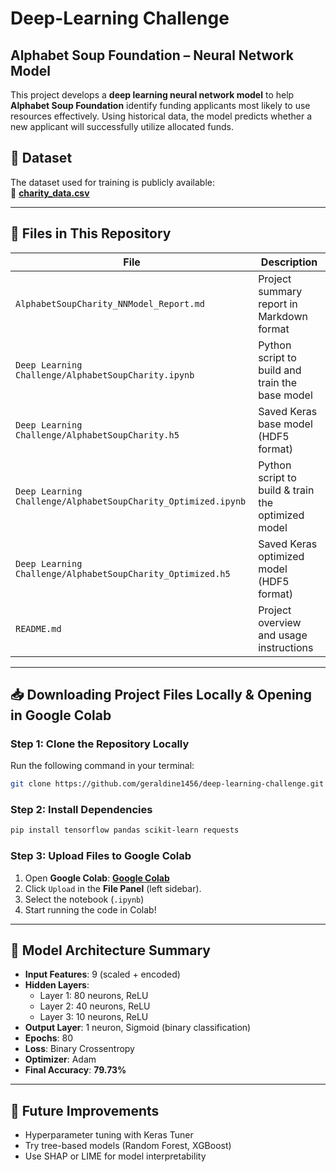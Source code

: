 # Deep-Learning Challenge  

## Alphabet Soup Foundation – Neural Network Model

This project develops a **deep learning neural network model** to help **Alphabet Soup Foundation** identify funding applicants most likely to use resources effectively. Using historical data, the model predicts whether a new applicant will successfully utilize allocated funds.

## 📂 **Dataset**
The dataset used for training is publicly available:  
🔗 **[charity_data.csv](https://static.bc-edx.com/data/dl-1-2/m21/lms/starter/charity_data.csv)**  

---

## 📁 **Files in This Repository**  

| **File**                                                     | **Description**                                      |
|-------------------------------------------------------------|------------------------------------------------------|
| `AlphabetSoupCharity_NNModel_Report.md`                     | Project summary report in Markdown format           |
| `Deep Learning Challenge/AlphabetSoupCharity.ipynb`         | Python script to build and train the base model     |
| `Deep Learning Challenge/AlphabetSoupCharity.h5`            | Saved Keras base model (HDF5 format)                |
| `Deep Learning Challenge/AlphabetSoupCharity_Optimized.ipynb` | Python script to build & train the optimized model  |
| `Deep Learning Challenge/AlphabetSoupCharity_Optimized.h5`  | Saved Keras optimized model (HDF5 format)           |
| `README.md`                                                | Project overview and usage instructions             |

---

## 📥 **Downloading Project Files Locally & Opening in Google Colab**

### **Step 1: Clone the Repository Locally**
Run the following command in your terminal:
```bash
git clone https://github.com/geraldine1456/deep-learning-challenge.git
```
### **Step 2: Install Dependencies**
```bash
pip install tensorflow pandas scikit-learn requests
```
### **Step 3: Upload Files to Google Colab**
1. Open **Google Colab**: **[Google Colab](https://colab.research.google.com/)**
2. Click `Upload` in the **File Panel** (left sidebar).
3. Select the notebook (`.ipynb`)
4. Start running the code in Colab!

---
## 🧪 Model Architecture Summary

* **Input Features**: 9 (scaled + encoded)
* **Hidden Layers**:
  * Layer 1: 80 neurons, ReLU
  * Layer 2: 40 neurons, ReLU
  * Layer 3: 10 neurons, ReLU
* **Output Layer**: 1 neuron, Sigmoid (binary classification)
* **Epochs**: 80
* **Loss**: Binary Crossentropy
* **Optimizer**: Adam
* **Final Accuracy**: **79.73%**

---

## 🔁 Future Improvements

* Hyperparameter tuning with Keras Tuner
* Try tree-based models (Random Forest, XGBoost)
* Use SHAP or LIME for model interpretability


